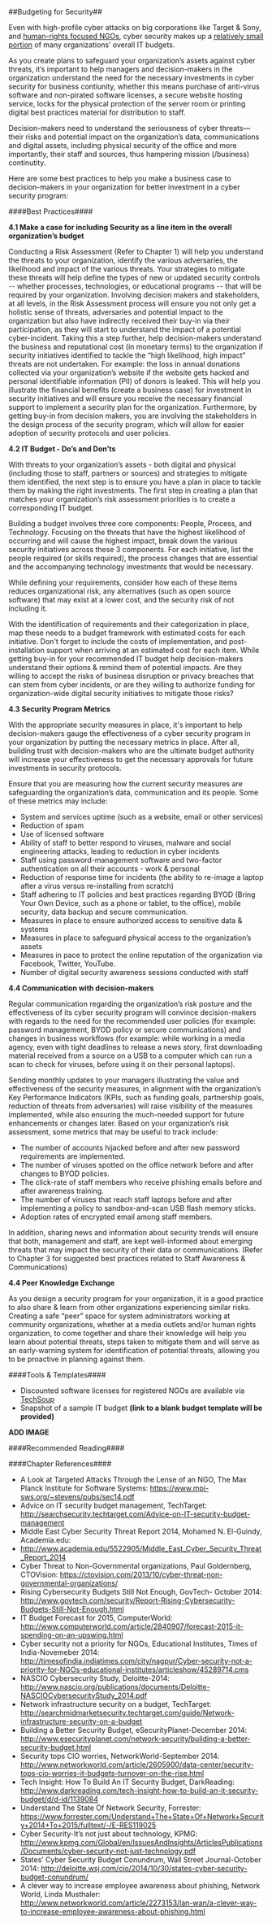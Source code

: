 ##Budgeting for Security##

Even with high-profile cyber attacks on big corporations like Target & Sony, and [human-rights focused NGOs](http://www.computerworld.com/article/2846086/rights-groups-ngos-struggle-against-malware-attacks.html), cyber security makes up a [relatively small portion](http://www.govtech.com/security/Report-Rising-Cybersecurity-Budgets-Still-Not-Enough.html) of many organizations’ overall IT budgets. 

As you create plans to safeguard your organization’s assets against cyber threats, it’s important to help managers and decision-makers in the organization understand the need for the necessary investments in cyber security for business contiunity, whether this means purchase of anti-virus software and non-pirated software licenses, a secure website hosting service, locks for the physical protection of the server room or printing digital best practices material for distribution to staff. 

Decision-makers need to understand the seriousness of cyber threats—their risks and potential impact on the organization’s data, communications and digital assets, including physical security of the office and more importantly, their staff and sources, thus hampering mission (/business) continutity. 

Here are some best practices to help you make a business case to decision-makers in your organization for better investment in a cyber security program:

####Best Practices####

**4.1 Make a case for including Security as a line item in the overall organization’s budget**

Conducting a Risk Assessment (Refer to Chapter 1) will help you understand the threats to your organization, identify the various adversaries, the likelihood and impact of the various threats. Your strategies to mitigate these threats will help define the types of new or updated security controls -- whether processes, technologies, or educational programs -- that will be required by your organization. 
Involving decision makers and stakeholders, at all levels, in the Risk Assessment process will ensure you not only get a holistic sense of threats, adversaries and potential impact to the organization but also have indirectly received their buy-in via their participation, as they will start to understand the impact of a potential cyber-incident. 
Taking this a step further, help decision-makers understand the business and reputational cost (in monetary terms) to the organization if security initiatives identified to tackle the “high likelihood, high impact” threats are not undertaken. For example: the loss in annual donations collected via your organization’s website if the website gets hacked and personal identifiable information (PII) of donors is leaked. 
This will help you illustrate the financial benefits (create a business case) for investment in security initiatives and will ensure you receive the necessary financial support to implement a security plan for the organization. 
Furthermore, by getting buy-in from decision makers, you are involving the stakeholders in the design process of the security program, which will allow for easier adoption of security protocols and user policies. 

**4.2 IT Budget - Do’s and Don’ts**

With threats to your organization’s assets - both digital and physical (including those to staff, partners or sources) and strategies to mitigate them identified, the next step is to ensure you have a plan in place to tackle them by making the right investments. The first step in creating a plan that matches your organization’s risk assessment priorities is to create a corresponding IT budget. 

Building a budget involves three core components: People, Process, and Technology. Focusing on the threats that have the highest likelihood of occurring and will cause the highest impact, break down the various security initiatives across these 3 components. For each initiative, list the people required (or skills required), the process changes that are essential and the accompanying technology investments that would be necessary. 

While defining your requirements, consider how each of these items reduces organizational risk, any alternatives (such as open source software) that may exist at a lower cost, and the security risk of not including it. 

With the identification of requirements and their categorization in place, map these needs to a budget framework with estimated costs for each initiative. Don't forget to include the costs of implementation, and post-installation support when arriving at an estimated cost for each item. 
While getting buy-in for your recommended IT budget help decision-makers understand their options & remind them of potential impacts. Are they willing to accept the risks of business disruption or privacy breaches that can stem from cyber incidents, or are they willing to authorize funding for organization-wide digital security initiatives to mitigate those risks? 

**4.3 Security Program Metrics**

With the appropriate security measures in place, it's important to help decision-makers gauge the effectiveness of a cyber security program in your organization by putting the necessary metrics in place. After all, building trust with decision-makers who are the ultimate budget authority will increase your effectiveness to get the necessary approvals for future investments in security protocols. 

Ensure that you are measuring how the current security measures are safeguarding the organization’s data, communication and its people. Some of these metrics may include: 
- System and services uptime (such as a website, email or other services) 
- Reduction of spam 
- Use of licensed software
- Ability of staff to better respond to viruses, malware and social engineering attacks, leading to reduction in cyber incidents
- Staff using password-management software and two-factor authentication on all their accounts - work & personal 
- Reduction of response time for incidents (the ability to re-image a laptop after a virus versus re-installing from scratch)
- Staff adhering to IT policies and best practices regarding BYOD (Bring Your Own Device, such as a phone or tablet, to the office), mobile security, data backup and secure communication. 
- Measures in place to ensure authorized access to sensitive data & systems 
- Measures in place to safeguard physical access to the organization’s assets 
- Measures in pace to protect the online reputation of the organization via Facebook, Twitter, YouTube. 
- Number of digital security awareness sessions conducted with staff

**4.4 Communication with decision-makers**

Regular communication regarding the organization’s risk posture and the effectiveness of its cyber security program will convince decision-makers with regards to the need for the recommended user policies (for example: password management, BYOD policy or secure communications) and changes in business workflows (for example: while working in a media agency, even with tight deadlines to release a news story, first downloading material received from a source on a USB to a computer which can run a scan to check for viruses, before using it on their personal laptops). 

Sending monthly updates to your managers illustrating the value and effectiveness of the security measures, in alignment with the organization’s Key Performance Indicators (KPIs, such as funding goals, partnership goals, reduction of threats from adversaries) will raise visibility of the measures implemented, while also ensuring the much-needed support for future enhancements or changes later. Based on your organization’s risk assessment, some metrics that may be useful to track include: 
- The number of accounts hijacked before and after new password requirements are implemented. 
- The number of viruses spotted on the office network before and after changes to BYOD policies.
- The click-rate of staff members who receive phishing emails before and after awareness training.
- The number of viruses that reach staff laptops before and after implementing a policy to sandbox-and-scan USB flash memory sticks.
- Adoption rates of encrypted email among staff members.

In addition, sharing news and information about security trends will ensure that both, management and staff, are kept well-informed about emerging threats that may impact the security of their data or communications. (Refer to Chapter 3 for suggested best practices related to Staff Awareness & Communications)

**4.4 Peer Knowledge Exchange**

As you design a security program for your organization, it is a good practice to also share & learn from other organizations experiencing similar risks. Creating a safe “peer” space for system administrators working at community organizations, whether at a media outlets and/or human rights organization, to come together and share their knowledge will help you learn about potential threats, steps taken to mitigate them and will serve as an early-warning system for identification of potential threats, allowing you to be proactive in planning against them. 

####Tools & Templates####
- Discounted software licenses for registered NGOs are available via [TechSoup](http://www.techsoup.org/)
- Snapshot of a sample IT budget **(link to a blank budget template will be provided)**  

**ADD IMAGE**

####Recommended Reading####

####Chapter References####
- A Look at Targeted Attacks Through the Lense of an NGO, The Max Planck Institute for Software Systems: https://www.mpi-sws.org/~stevens/pubs/sec14.pdf 
- Advice on IT security budget management, TechTarget: http://searchsecurity.techtarget.com/Advice-on-IT-security-budget-management 
- Middle East Cyber Security Threat Report 2014, Mohamed N. El-Guindy, Academia.edu:
- http://www.academia.edu/5522905/Middle_East_Cyber_Security_Threat_Report_2014
- Cyber Threat to Non-Governmental organizations, Paul Goldernberg, CTOVision: https://ctovision.com/2013/10/cyber-threat-non-governmental-organizations/
- Rising Cybersecurity Budgets Still Not Enough, GovTech- October 2014: http://www.govtech.com/security/Report-Rising-Cybersecurity-Budgets-Still-Not-Enough.html
- IT Budget Forecast for 2015, ComputerWorld: http://www.computerworld.com/article/2840907/forecast-2015-it-spending-on-an-upswing.html
- Cyber security not a priority for NGOs, Educational Institutes, Times of India-Novemeber 2014: http://timesofindia.indiatimes.com/city/nagpur/Cyber-security-not-a-priority-for-NGOs-educational-institutes/articleshow/45289714.cms
- NASCIO Cybersecurity Study, Deloitte-2014: http://www.nascio.org/publications/documents/Deloitte-NASCIOCybersecurityStudy_2014.pdf
- Network infrastructure security on a budget, TechTarget: http://searchmidmarketsecurity.techtarget.com/guide/Network-infrastructure-security-on-a-budget
- Building a Better Security Budget, eSecurityPlanet-December 2014: http://www.esecurityplanet.com/network-security/building-a-better-security-budget.html
- Security tops CIO worries, NetworkWorld-September 2014: http://www.networkworld.com/article/2605900/data-center/security-tops-cio-worries-it-budgets-turnover-on-the-rise.html
- Tech Insight: How To Build An IT Security Budget, DarkReading: http://www.darkreading.com/tech-insight-how-to-build-an-it-security-budget/d/d-id/1139084
- Understand The State Of Network Security, Forrester: https://www.forrester.com/Understand+The+State+Of+Network+Security+2014+To+2015/fulltext/-/E-RES119025
- Cyber Security-It’s not just about technology, KPMG: http://www.kpmg.com/Global/en/IssuesAndInsights/ArticlesPublications/Documents/cyber-security-not-just-technology.pdf
- States’ Cyber Security Budget Conundrum, Wall Street Journal-October 2014: http://deloitte.wsj.com/cio/2014/10/30/states-cyber-security-budget-conundrum/
- A clever way to increase employee awareness about phishing, Network World, Linda Musthaler: http://www.networkworld.com/article/2273153/lan-wan/a-clever-way-to-increase-employee-awareness-about-phishing.html 



